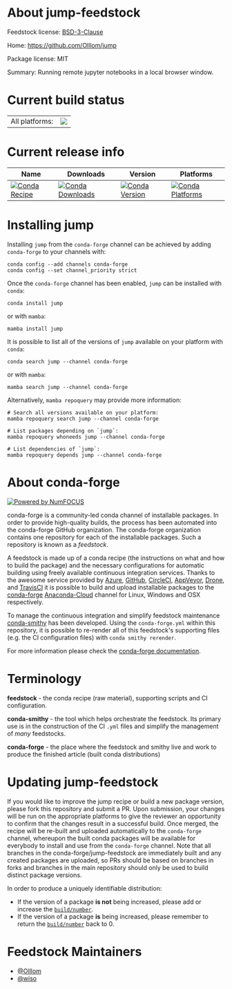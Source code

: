 About jump-feedstock
====================

Feedstock license: [BSD-3-Clause](https://github.com/conda-forge/jump-feedstock/blob/main/LICENSE.txt)

Home: https://github.com/Olllom/jump

Package license: MIT

Summary: Running remote jupyter notebooks in a local browser window.

Current build status
====================


<table><tr><td>All platforms:</td>
    <td>
      <a href="https://dev.azure.com/conda-forge/feedstock-builds/_build/latest?definitionId=7190&branchName=main">
        <img src="https://dev.azure.com/conda-forge/feedstock-builds/_apis/build/status/jump-feedstock?branchName=main">
      </a>
    </td>
  </tr>
</table>

Current release info
====================

| Name | Downloads | Version | Platforms |
| --- | --- | --- | --- |
| [![Conda Recipe](https://img.shields.io/badge/recipe-jump-green.svg)](https://anaconda.org/conda-forge/jump) | [![Conda Downloads](https://img.shields.io/conda/dn/conda-forge/jump.svg)](https://anaconda.org/conda-forge/jump) | [![Conda Version](https://img.shields.io/conda/vn/conda-forge/jump.svg)](https://anaconda.org/conda-forge/jump) | [![Conda Platforms](https://img.shields.io/conda/pn/conda-forge/jump.svg)](https://anaconda.org/conda-forge/jump) |

Installing jump
===============

Installing `jump` from the `conda-forge` channel can be achieved by adding `conda-forge` to your channels with:

```
conda config --add channels conda-forge
conda config --set channel_priority strict
```

Once the `conda-forge` channel has been enabled, `jump` can be installed with `conda`:

```
conda install jump
```

or with `mamba`:

```
mamba install jump
```

It is possible to list all of the versions of `jump` available on your platform with `conda`:

```
conda search jump --channel conda-forge
```

or with `mamba`:

```
mamba search jump --channel conda-forge
```

Alternatively, `mamba repoquery` may provide more information:

```
# Search all versions available on your platform:
mamba repoquery search jump --channel conda-forge

# List packages depending on `jump`:
mamba repoquery whoneeds jump --channel conda-forge

# List dependencies of `jump`:
mamba repoquery depends jump --channel conda-forge
```


About conda-forge
=================

[![Powered by
NumFOCUS](https://img.shields.io/badge/powered%20by-NumFOCUS-orange.svg?style=flat&colorA=E1523D&colorB=007D8A)](https://numfocus.org)

conda-forge is a community-led conda channel of installable packages.
In order to provide high-quality builds, the process has been automated into the
conda-forge GitHub organization. The conda-forge organization contains one repository
for each of the installable packages. Such a repository is known as a *feedstock*.

A feedstock is made up of a conda recipe (the instructions on what and how to build
the package) and the necessary configurations for automatic building using freely
available continuous integration services. Thanks to the awesome service provided by
[Azure](https://azure.microsoft.com/en-us/services/devops/), [GitHub](https://github.com/),
[CircleCI](https://circleci.com/), [AppVeyor](https://www.appveyor.com/),
[Drone](https://cloud.drone.io/welcome), and [TravisCI](https://travis-ci.com/)
it is possible to build and upload installable packages to the
[conda-forge](https://anaconda.org/conda-forge) [Anaconda-Cloud](https://anaconda.org/)
channel for Linux, Windows and OSX respectively.

To manage the continuous integration and simplify feedstock maintenance
[conda-smithy](https://github.com/conda-forge/conda-smithy) has been developed.
Using the ``conda-forge.yml`` within this repository, it is possible to re-render all of
this feedstock's supporting files (e.g. the CI configuration files) with ``conda smithy rerender``.

For more information please check the [conda-forge documentation](https://conda-forge.org/docs/).

Terminology
===========

**feedstock** - the conda recipe (raw material), supporting scripts and CI configuration.

**conda-smithy** - the tool which helps orchestrate the feedstock.
                   Its primary use is in the construction of the CI ``.yml`` files
                   and simplify the management of *many* feedstocks.

**conda-forge** - the place where the feedstock and smithy live and work to
                  produce the finished article (built conda distributions)


Updating jump-feedstock
=======================

If you would like to improve the jump recipe or build a new
package version, please fork this repository and submit a PR. Upon submission,
your changes will be run on the appropriate platforms to give the reviewer an
opportunity to confirm that the changes result in a successful build. Once
merged, the recipe will be re-built and uploaded automatically to the
`conda-forge` channel, whereupon the built conda packages will be available for
everybody to install and use from the `conda-forge` channel.
Note that all branches in the conda-forge/jump-feedstock are
immediately built and any created packages are uploaded, so PRs should be based
on branches in forks and branches in the main repository should only be used to
build distinct package versions.

In order to produce a uniquely identifiable distribution:
 * If the version of a package **is not** being increased, please add or increase
   the [``build/number``](https://docs.conda.io/projects/conda-build/en/latest/resources/define-metadata.html#build-number-and-string).
 * If the version of a package **is** being increased, please remember to return
   the [``build/number``](https://docs.conda.io/projects/conda-build/en/latest/resources/define-metadata.html#build-number-and-string)
   back to 0.

Feedstock Maintainers
=====================

* [@Olllom](https://github.com/Olllom/)
* [@wiso](https://github.com/wiso/)

